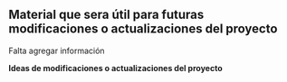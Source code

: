 
## **Material que sera útil para futuras modificaciones o actualizaciones del proyecto**

Falta agregar información



**Ideas de modificaciones o actualizaciones del proyecto**


